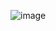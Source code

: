![image](https://user-images.githubusercontent.com/48624731/205425030-eb139bb3-b4d8-41cf-b9e6-8ab4921615b8.png)

